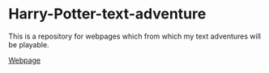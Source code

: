 Harry-Potter-text-adventure
===========================

This is a repository for webpages which from which my text adventures will be playable.

[Webpage](https://github.com/ojzcroc/Harry-Potter-text-adventure/blob/gh-pages/index.html)
